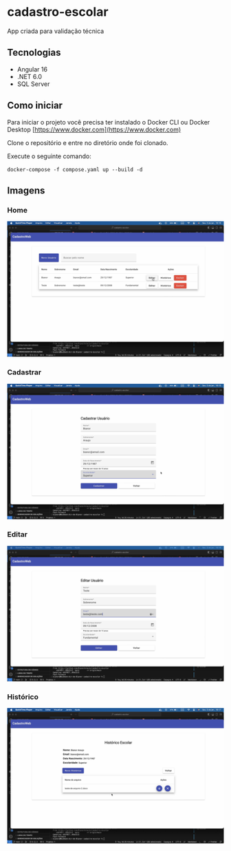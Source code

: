 # cadastro-escolar
App criada para validação técnica

## Tecnologias

* Angular 16
* .NET 6.0
* SQL Server


## Como iniciar

Para iniciar o projeto você precisa ter instalado o Docker CLI ou Docker Desktop [https://www.docker.com](https://www.docker.com)

Clone o repositório e entre no diretório onde foi clonado.

Execute o seguinte comando:
```
docker-compose -f compose.yaml up --build -d
```

## Imagens

### Home

<div align="center">
  <img src="./img/home.png">
</div>


### Cadastrar

<div align="center">
  <img src="./img/cadastro.png">
</div>


### Editar

<div align="center">
  <img src="./img/editar.png">
</div>


### Histórico

<div align="center">
  <img src="./img/historico.png">
</div>

